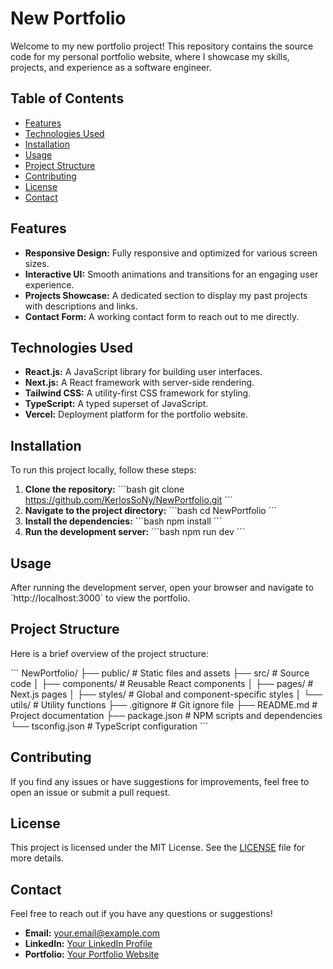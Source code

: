
# New Portfolio

Welcome to my new portfolio project! This repository contains the source code for my personal portfolio website, where I showcase my skills, projects, and experience as a software engineer.

## Table of Contents
- [Features](#features)
- [Technologies Used](#technologies-used)
- [Installation](#installation)
- [Usage](#usage)
- [Project Structure](#project-structure)
- [Contributing](#contributing)
- [License](#license)
- [Contact](#contact)

## Features
- **Responsive Design:** Fully responsive and optimized for various screen sizes.
- **Interactive UI:** Smooth animations and transitions for an engaging user experience.
- **Projects Showcase:** A dedicated section to display my past projects with descriptions and links.
- **Contact Form:** A working contact form to reach out to me directly.

## Technologies Used
- **React.js:** A JavaScript library for building user interfaces.
- **Next.js:** A React framework with server-side rendering.
- **Tailwind CSS:** A utility-first CSS framework for styling.
- **TypeScript:** A typed superset of JavaScript.
- **Vercel:** Deployment platform for the portfolio website.

## Installation
To run this project locally, follow these steps:

1. **Clone the repository:**
   \`\`\`bash
   git clone https://github.com/KerlosSoNy/NewPortfolio.git
   \`\`\`
2. **Navigate to the project directory:**
   \`\`\`bash
   cd NewPortfolio
   \`\`\`
3. **Install the dependencies:**
   \`\`\`bash
   npm install
   \`\`\`
4. **Run the development server:**
   \`\`\`bash
   npm run dev
   \`\`\`

## Usage
After running the development server, open your browser and navigate to \`http://localhost:3000\` to view the portfolio.

## Project Structure
Here is a brief overview of the project structure:

\`\`\`
NewPortfolio/
├── public/                 # Static files and assets
├── src/                    # Source code
│   ├── components/         # Reusable React components
│   ├── pages/              # Next.js pages
│   ├── styles/             # Global and component-specific styles
│   └── utils/              # Utility functions
├── .gitignore              # Git ignore file
├── README.md               # Project documentation
├── package.json            # NPM scripts and dependencies
└── tsconfig.json           # TypeScript configuration
\`\`\`

## Contributing
If you find any issues or have suggestions for improvements, feel free to open an issue or submit a pull request.

## License
This project is licensed under the MIT License. See the [LICENSE](LICENSE) file for more details.

## Contact
Feel free to reach out if you have any questions or suggestions!

- **Email:** [your.email@example.com](mailto:Kerlosssony@gmail.com)
- **LinkedIn:** [Your LinkedIn Profile](https://www.linkedin.com/in/kerlos-m-61759a105/)
- **Portfolio:** [Your Portfolio Website](https://kerlos-magdy.vercel.app/)
